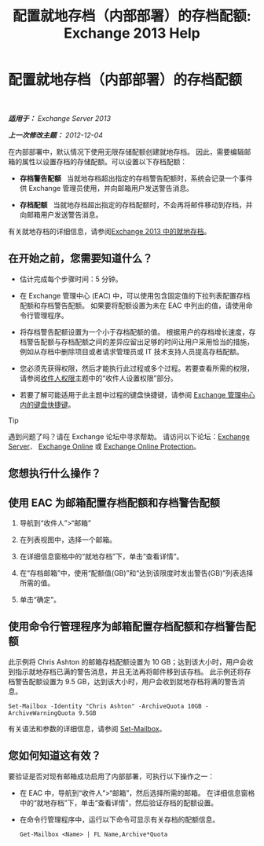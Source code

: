 ﻿---
title: '配置就地存档（内部部署）的存档配额: Exchange 2013 Help'
TOCTitle: 配置就地存档（内部部署）的存档配额
ms:assetid: f10e77c7-e1d4-415a-bef9-cb3f00e74c34
ms:mtpsurl: https://technet.microsoft.com/zh-cn/library/Ee633489(v=EXCHG.150)
ms:contentKeyID: 50556697
ms.date: 01/11/2018
mtps_version: v=EXCHG.150
ms.translationtype: HT
---

# 配置就地存档（内部部署）的存档配额

 

_**适用于：** Exchange Server 2013_

_**上一次修改主题：** 2012-12-04_

在内部部署中，默认情况下使用无限存储配额创建就地存档。 因此，需要编辑邮箱的属性以设置存档的存储配额。可以设置以下存档配额：

  - **存档警告配额**   当就地存档超出指定的存档警告配额时，系统会记录一个事件供 Exchange 管理员使用，并向邮箱用户发送警告消息。

  - **存档配额**   当就地存档超出指定的存档配额时，不会再将邮件移动到存档，并向邮箱用户发送警告消息。

有关就地存档的详细信息，请参阅[Exchange 2013 中的就地存档](in-place-archiving-in-exchange-2013-exchange-2013-help.md)。

## 在开始之前，您需要知道什么？

  - 估计完成每个步骤时间：5 分钟。

  - 在 Exchange 管理中心 (EAC) 中，可以使用包含固定值的下拉列表配置存档配额和存档警告配额。 如果要将配额设置为未在 EAC 中列出的值，请使用命令行管理程序。

  - 将存档警告配额设置为一个小于存档配额的值。 根据用户的存档增长速度，存档警告配额与存档配额之间的差异应留出足够的时间让用户采用恰当的措施，例如从存档中删除项目或者请求管理员或 IT 技术支持人员提高存档配额。

  - 您必须先获得权限，然后才能执行此过程或多个过程。若要查看所需的权限，请参阅[收件人权限](recipients-permissions-exchange-2013-help.md)主题中的“收件人设置权限”部分。

  - 若要了解可能适用于此主题中过程的键盘快捷键，请参阅 [Exchange 管理中心内的键盘快捷键](keyboard-shortcuts-in-the-exchange-admin-center-exchange-online-protection-help.md)。

> [!tip]
> 遇到问题了吗？请在 Exchange 论坛中寻求帮助。 请访问以下论坛：<a href="https://go.microsoft.com/fwlink/p/?linkid=60612">Exchange Server</a>、 <a href="https://go.microsoft.com/fwlink/p/?linkid=267542">Exchange Online</a> 或 <a href="https://go.microsoft.com/fwlink/p/?linkid=285351">Exchange Online Protection</a>。


## 您想执行什么操作？

## 使用 EAC 为邮箱配置存档配额和存档警告配额

1.  导航到“收件人”\>“邮箱”

2.  在列表视图中，选择一个邮箱。

3.  在详细信息窗格中的“就地存档”下，单击“查看详情”。

4.  在“存档邮箱”中，使用“配额值(GB)”和“达到该限度时发出警告(GB)”列表选择所需的值。

5.  单击“确定”。

## 使用命令行管理程序为邮箱配置存档配额和存档警告配额

此示例将 Chris Ashton 的邮箱存档配额设置为 10 GB；达到该大小时，用户会收到指示就地存档已满的警告消息，并且无法再将邮件移到该存档。 此示例还将存档警告配额设置为 9.5 GB，达到该大小时，用户会收到就地存档将满的警告消息。

    Set-Mailbox -Identity "Chris Ashton" -ArchiveQuota 10GB -ArchiveWarningQuota 9.5GB

有关语法和参数的详细信息，请参阅 [Set-Mailbox](https://technet.microsoft.com/zh-cn/library/bb123981\(v=exchg.150\))。

## 您如何知道这有效？

要验证是否对现有邮箱成功启用了内部部署，可执行以下操作之一：

  - 在 EAC 中，导航到“收件人”\>“邮箱”，然后选择所需的邮箱。 在详细信息窗格中的“就地存档”下，单击“查看详情”，然后验证存档的配额设置。

  - 在命令行管理程序中，运行以下命令可显示有关存档的配额信息。
    
        Get-Mailbox <Name> | FL Name,Archive*Quota

